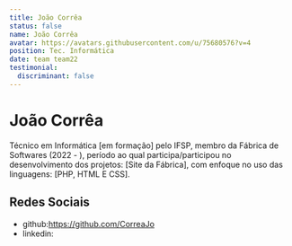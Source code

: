 ```yaml
---
title: João Corrêa
status: false
name: João Corrêa
avatar: https://avatars.githubusercontent.com/u/75680576?v=4
position: Tec. Informática
date: team team22
testimonial:
  discriminant: false
---
```

# João Corrêa

Técnico em Informática [em formação] pelo IFSP, membro da Fábrica de Softwares (2022 - ), período ao qual participa/participou no desenvolvimento dos projetos: [Site da Fábrica], com enfoque no uso das linguagens: [PHP, HTML E CSS].

## Redes Sociais

- github:https://github.com/CorreaJo
- linkedin:
